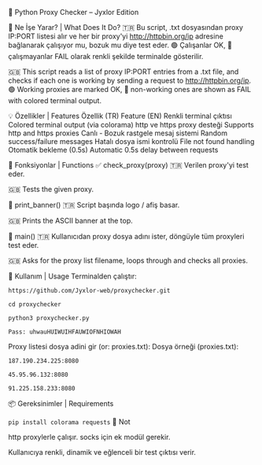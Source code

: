 📜 Python Proxy Checker – Jyxlor Edition


🧠 Ne İşe Yarar? | What Does It Do?
🇹🇷 Bu script, .txt dosyasından proxy IP:PORT listesi alır ve her bir proxy'yi http://httpbin.org/ip adresine bağlanarak çalışıyor mu, bozuk mu diye test eder.
🟢 Çalışanlar OK, 🔴 çalışmayanlar FAIL olarak renkli şekilde terminalde gösterilir.

🇬🇧 This script reads a list of proxy IP:PORT entries from a .txt file, and checks if each one is working by sending a request to http://httpbin.org/ip.
🟢 Working proxies are marked OK, 🔴 non-working ones are shown as FAIL with colored terminal output.

💡 Özellikler | Features
Özellik (TR)	Feature (EN)
Renkli terminal çıktısı	Colored terminal output (via colorama)
http ve https proxy desteği	Supports http and https proxies
Canlı - Bozuk rastgele mesaj sistemi	Random success/failure messages
Hatalı dosya ismi kontrolü	File not found handling
Otomatik bekleme (0.5s)	Automatic 0.5s delay between requests

🔎 Fonksiyonlar | Functions
✅ check_proxy(proxy)
🇹🇷 Verilen proxy'yi test eder.

🇬🇧 Tests the given proxy.

🎨 print_banner()
🇹🇷 Script başında logo / afiş basar.

🇬🇧 Prints the ASCII banner at the top.

🧠 main()
🇹🇷 Kullanıcıdan proxy dosya adını ister, döngüyle tüm proxyleri test eder.

🇬🇧 Asks for the proxy list filename, loops through and checks all proxies.

🚀 Kullanım | Usage
Terminalden çalıştır:


```https://github.com/Jyxlor-web/proxychecker.git```


```cd proxychecker```


```python3 proxychecker.py```

```Pass: uhwauHUIWUIHFAUWIOFNHIOWAH ```


Proxy listesi dosya adini gir (or: proxies.txt):
Dosya örneği (proxies.txt):


```187.190.234.225:8080```


```45.95.96.132:8080```


```91.225.158.233:8080```


📦 Gereksinimler | Requirements

```pip install colorama requests```
📌 Not


http proxylerle çalışır. socks için ek modül gerekir.

Kullanıcıya renkli, dinamik ve eğlenceli bir test çıktısı verir.

